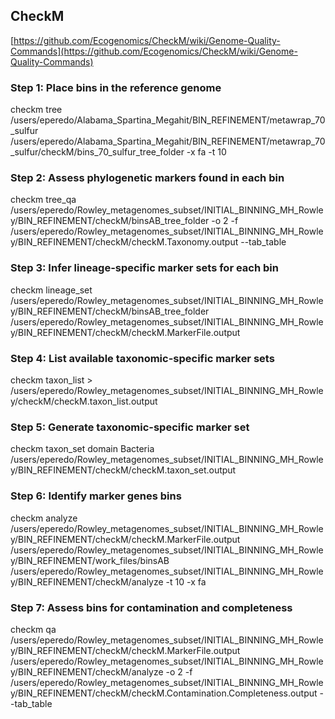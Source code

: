 ## CheckM

 [https://github.com/Ecogenomics/CheckM/wiki/Genome-Quality-Commands](https://github.com/Ecogenomics/CheckM/wiki/Genome-Quality-Commands)

### Step 1: Place bins in the reference genome
checkm tree /users/eperedo/Alabama_Spartina_Megahit/BIN_REFINEMENT/metawrap_70_sulfur /users/eperedo/Alabama_Spartina_Megahit/BIN_REFINEMENT/metawrap_70_sulfur/checkM/bins_70_sulfur_tree_folder -x fa -t 10

### Step 2: Assess phylogenetic markers found in each bin
checkm tree_qa /users/eperedo/Rowley_metagenomes_subset/INITIAL_BINNING_MH_Rowley/BIN_REFINEMENT/checkM/binsAB_tree_folder -o 2 -f /users/eperedo/Rowley_metagenomes_subset/INITIAL_BINNING_MH_Rowley/BIN_REFINEMENT/checkM/checkM.Taxonomy.output --tab_table

### Step 3: Infer lineage-specific marker sets for each bin
checkm lineage_set /users/eperedo/Rowley_metagenomes_subset/INITIAL_BINNING_MH_Rowley/BIN_REFINEMENT/checkM/binsAB_tree_folder /users/eperedo/Rowley_metagenomes_subset/INITIAL_BINNING_MH_Rowley/BIN_REFINEMENT/checkM/checkM.MarkerFile.output

### Step 4: List available taxonomic-specific marker sets
checkm taxon_list > /users/eperedo/Rowley_metagenomes_subset/INITIAL_BINNING_MH_Rowley/checkM/checkM.taxon_list.output

### Step 5: Generate taxonomic-specific marker set
checkm taxon_set domain Bacteria /users/eperedo/Rowley_metagenomes_subset/INITIAL_BINNING_MH_Rowley/BIN_REFINEMENT/checkM/checkM.taxon_set.output

### Step 6: Identify marker genes bins
checkm analyze /users/eperedo/Rowley_metagenomes_subset/INITIAL_BINNING_MH_Rowley/BIN_REFINEMENT/checkM/checkM.MarkerFile.output /users/eperedo/Rowley_metagenomes_subset/INITIAL_BINNING_MH_Rowley/BIN_REFINEMENT/work_files/binsAB /users/eperedo/Rowley_metagenomes_subset/INITIAL_BINNING_MH_Rowley/BIN_REFINEMENT/checkM/analyze -t 10 -x fa

### Step 7: Assess bins for contamination and completeness
checkm qa /users/eperedo/Rowley_metagenomes_subset/INITIAL_BINNING_MH_Rowley/BIN_REFINEMENT/checkM/checkM.MarkerFile.output /users/eperedo/Rowley_metagenomes_subset/INITIAL_BINNING_MH_Rowley/BIN_REFINEMENT/checkM/analyze  -o 2 -f /users/eperedo/Rowley_metagenomes_subset/INITIAL_BINNING_MH_Rowley/BIN_REFINEMENT/checkM/checkM.Contamination.Completeness.output --tab_table
